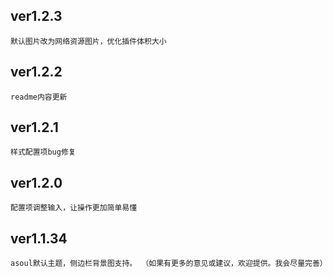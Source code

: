 ## ver1.2.3
    默认图片改为网络资源图片，优化插件体积大小
## ver1.2.2
    readme内容更新
## ver1.2.1
    样式配置项bug修复
## ver1.2.0
    配置项调整输入，让操作更加简单易懂
## ver1.1.34 
    asoul默认主题，侧边栏背景图支持。 （如果有更多的意见或建议，欢迎提供。我会尽量完善）
